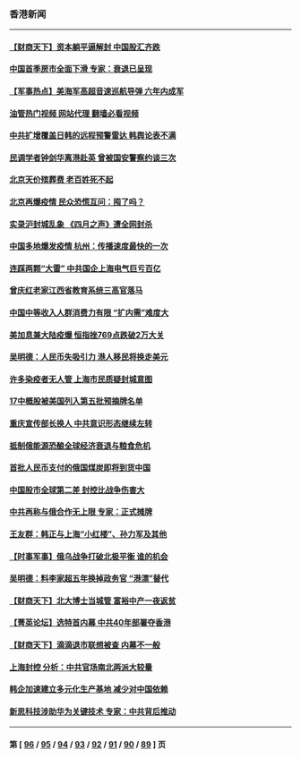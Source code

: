 ### 香港新闻
---
#### [【财商天下】资本躺平逼解封 中国股汇齐跌](../../pages/ncid1349362/n13721272.md?04271645) 
#### [中国首季房市全面下滑 专家：衰退已呈现](../../pages/ncid1349362/n13720590.md?04271645) 
#### [【军事热点】美海军高超音速巡航导弹 六年内成军](../../pages/ncid1349362/n13720817.md?04271645) 
#### [油管热门视频 网站代理 翻墙必看视频](http://209.222.30.114:81/youtube.html?04271645)
#### [中共扩增覆盖日韩的远程预警雷达 韩舆论表不满](../../pages/ncid1349362/n13720659.md?04271645) 
#### [民调学者钟剑华离港赴英 曾被国安警察约谈三次](../../pages/ncid1349362/n13720696.md?04271645) 
#### [北京天价殡葬费 老百姓死不起](../../pages/ncid1349362/n13720672.md?04271645) 
#### [北京再爆疫情 民众恐慌互问：囤了吗？](../../pages/ncid1349362/n13720653.md?04271645) 
#### [实录沪封城乱象 《四月之声》遭全网封杀](../../pages/ncid1349362/n13720629.md?04271645) 
#### [中国多地爆发疫情 杭州：传播速度最快的一次](../../pages/ncid1349362/n13720578.md?04271645) 
#### [连踩两颗“大雷” 中共国企上海电气巨亏百亿](../../pages/ncid1349362/n13720372.md?04271645) 
#### [曾庆红老家江西省教育系统三高官落马](../../pages/ncid1349362/n13720366.md?04271645) 
#### [中国中等收入人群消费力有限 “扩内需”难度大](../../pages/ncid1349362/n13720359.md?04271645) 
#### [美加息兼大陆疫爆 恒指挫769点跌破2万大关](../../pages/ncid1349362/n13720493.md?04271645) 
#### [吴明德：人民币失吸引力 港人移民将换走美元](../../pages/ncid1349362/n13720135.md?04271645) 
#### [许多染疫者无人管 上海市民质疑封城意图](../../pages/ncid1349362/n13720358.md?04271645) 
#### [17中概股被美国列入第五批预摘牌名单](../../pages/ncid1349362/n13720347.md?04271645) 
#### [重庆宣传部长换人 中共意识形态继续左转](../../pages/ncid1349362/n13720332.md?04271645) 
#### [抵制俄能源恐酿全球经济衰退与粮食危机](../../pages/ncid1349362/n13720438.md?04271645) 
#### [首批人民币支付的俄国煤炭即将到货中国](../../pages/ncid1349362/n13720391.md?04271645) 
#### [中国股市全球第二差 封控比战争伤害大](../../pages/ncid1349362/n13720380.md?04271645) 
#### [中共再称与俄合作无上限 专家：正式摊牌](../../pages/ncid1349362/n13720362.md?04271645) 
#### [王友群：韩正与上海“小红楼”、孙力军及其他](../../pages/ncid1349362/n13719454.md?04271645) 
#### [【时事军事】俄乌战争打破北极平衡 谁的机会](../../pages/ncid1349362/n13718670.md?04271645) 
#### [吴明德：料李家超五年换掉政务官 “港漂”替代](../../pages/ncid1349362/n13718858.md?04271645) 
#### [【财商天下】北大博士当城管 富裕中产一夜返贫](../../pages/ncid1349362/n13718664.md?04271645) 
#### [【菁英论坛】选特首内幕 中共40年部署夺香港](../../pages/ncid1349362/n13718678.md?04271645) 
#### [【财商天下】滴滴退市联想被查 内幕不一般](../../pages/ncid1349362/n13717975.md?04271645) 
#### [上海封控 分析：中共官场南北两派大较量](../../pages/ncid1349362/n13717251.md?04271645) 
#### [韩企加速建立多元化生产基地 减少对中国依赖](../../pages/ncid1349362/n13717330.md?04271645) 
#### [新思科技涉助华为关键技术 专家：中共背后推动](../../pages/ncid1349362/n13717246.md?04271645) 

---
#### 第 [ [96](./96.md?04271645) / [95](./95.md?04271645) / [94](./94.md?04271645) / [93](./93.md?04271645) / [92](./92.md?04271645) / [91](./91.md?04271645) / [90](./90.md?04271645) / [89](./89.md?04271645) ] 页
